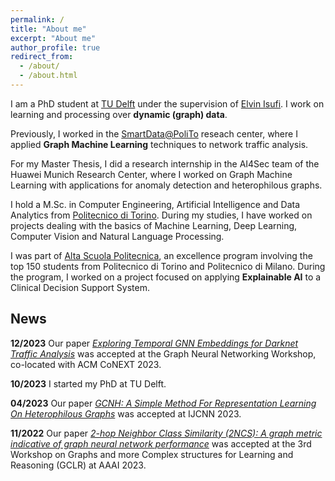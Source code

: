 ```yaml
---
permalink: /
title: "About me"
excerpt: "About me"
author_profile: true
redirect_from: 
  - /about/
  - /about.html
---
```


I am a PhD student at [TU Delft](https://www.tudelft.nl/) under the supervision of [Elvin Isufi](https://sites.google.com/site/elvinisufihp/). I work on learning and processing over **dynamic (graph) data**.

Previously, I worked in the [SmartData@PoliTo](https://smartdata.polito.it/) reseach center, where I applied **Graph Machine Learning** techniques to network traffic analysis.

For my Master Thesis, I did a research internship in the AI4Sec team of the Huawei Munich Research Center, where I worked on Graph Machine Learning with applications for anomaly detection and heterophilous graphs. 

I hold a M.Sc. in Computer Engineering, Artificial Intelligence and Data Analytics from [Politecnico di Torino](https://www.polito.it/index.php?lang=en). During my studies, I have worked on projects dealing with the basics of Machine Learning, Deep Learning, Computer Vision and Natural Language Processing.

I was part of [Alta Scuola Politecnica](https://www.asp-poli.it/), an excellence program involving the top 150 students from Politecnico di Torino and Politecnico di Milano. During the program, I worked on a project focused on applying **Explainable AI** to a Clinical Decision Support System.


## News

**12/2023** Our paper [*Exploring Temporal GNN Embeddings for Darknet Traffic Analysis*](https://dl.acm.org/doi/abs/10.1145/3630049.3630175) was accepted at the Graph Neural Networking Workshop, co-located with ACM CoNEXT 2023.

**10/2023** I started my PhD at TU Delft.

**04/2023** Our paper [*GCNH: A Simple Method For Representation Learning On Heterophilous Graphs*](https://arxiv.org/abs/2304.10896) was accepted at IJCNN 2023.

**11/2022** Our paper [*2-hop Neighbor Class Similarity (2NCS): A graph metric indicative of graph neural network performance*](https://arxiv.org/abs/2212.13202) was accepted at the 3rd Workshop on Graphs and more Complex structures for Learning and Reasoning (GCLR) at AAAI 2023.
